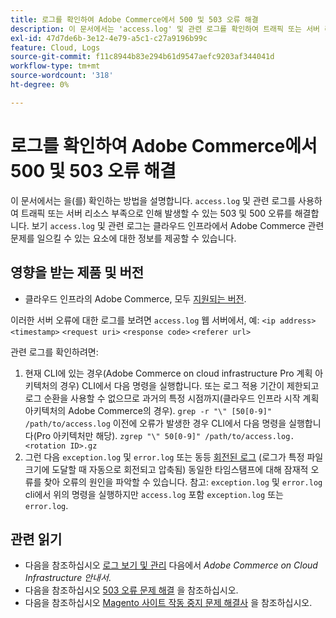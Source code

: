 ```yaml
---
title: 로그를 확인하여 Adobe Commerce에서 500 및 503 오류 해결
description: 이 문서에서는 'access.log' 및 관련 로그를 확인하여 트래픽 또는 서버 리소스 부족으로 인해 발생할 수 있는 503 및 500 오류를 해결하는 방법에 대해 설명합니다. 'access.log' 및 관련 로그를 보면 클라우드 인프라에서 Adobe Commerce 관련 문제를 일으킬 수 있는 요소에 대한 정보를 얻을 수 있습니다.
exl-id: 47d7de6b-3e12-4e79-a5c1-c27a9196b99c
feature: Cloud, Logs
source-git-commit: f11c8944b83e294b61d9547aefc9203af344041d
workflow-type: tm+mt
source-wordcount: '318'
ht-degree: 0%

---
```


# 로그를 확인하여 Adobe Commerce에서 500 및 503 오류 해결

이 문서에서는 을(를) 확인하는 방법을 설명합니다. `access.log` 및 관련 로그를 사용하여 트래픽 또는 서버 리소스 부족으로 인해 발생할 수 있는 503 및 500 오류를 해결합니다. 보기 `access.log` 및 관련 로그는 클라우드 인프라에서 Adobe Commerce 관련 문제를 일으킬 수 있는 요소에 대한 정보를 제공할 수 있습니다.

<!--
Bob - not in TOC
-->

## 영향을 받는 제품 및 버전

* 클라우드 인프라의 Adobe Commerce, 모두 [지원되는 버전](https://experienceleague.adobe.com/docs/commerce-operations/release/planning/lifecycle-policy.html).

이러한 서버 오류에 대한 로그를 보려면 `access.log` 웹 서버에서, 예: `<ip address>` `<timestamp>` `<request uri>` `<response code>` `<referer url>`

관련 로그를 확인하려면:

1. 현재 CLI에 있는 경우(Adobe Commerce on cloud infrastructure Pro 계획 아키텍처의 경우) CLI에서 다음 명령을 실행합니다. 또는 로그 적용 기간이 제한되고 로그 순환을 사용할 수 없으므로 과거의 특정 시점까지(클라우드 인프라 시작 계획 아키텍처의 Adobe Commerce의 경우). `grep -r "\" [50[0-9]" /path/to/access.log` 이전에 오류가 발생한 경우 CLI에서 다음 명령을 실행합니다(Pro 아키텍처만 해당). `zgrep "\" 50[0-9]" /path/to/access.log.<rotation ID>.gz`
1. 그런 다음 `exception.log` 및 `error.log` 또는 동등 [회전된 로그](https://experienceleague.adobe.com/docs/commerce-operations/installation-guide/next-steps/configuration.html#log-rotation) (로그가 특정 파일 크기에 도달할 때 자동으로 회전되고 압축됨) 동일한 타임스탬프에 대해 잠재적 오류를 찾아 오류의 원인을 파악할 수 있습니다. 참고: `exception.log` 및 `error.log` cli에서 위의 명령을 실행하지만 `access.log` 포함 `exception.log` 또는 `error.log`.

## 관련 읽기

* 다음을 참조하십시오 [로그 보기 및 관리](https://experienceleague.adobe.com/docs/commerce-cloud-service/user-guide/develop/test/log-locations.html) 다음에서 *Adobe Commerce on Cloud Infrastructure 안내서*.
* 다음을 참조하십시오 [503 오류 문제 해결](/help/troubleshooting/miscellaneous/troubleshooting-503-errors.md) 을 참조하십시오.
* 다음을 참조하십시오 [Magento 사이트 작동 중지 문제 해결사](/help/troubleshooting/site-down-or-unresponsive/magento-site-down-troubleshooter.md) 을 참조하십시오.
